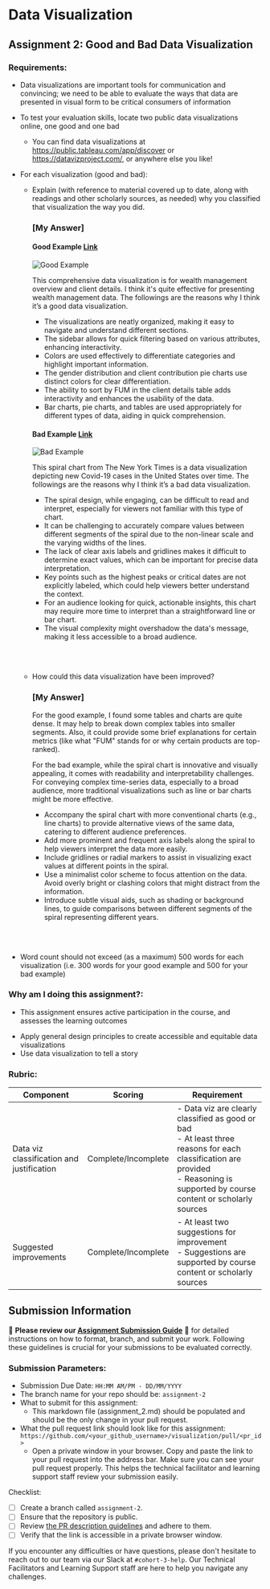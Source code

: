 # Data Visualization

## Assignment 2: Good and Bad Data Visualization

### Requirements:

- Data visualizations are important tools for communication and convincing; we need to be able to evaluate the ways that data are presented in visual form to be critical consumers of information 
- To test your evaluation skills, locate two public data visualizations online, one good and one bad  
    - You can find data visualizations at https://public.tableau.com/app/discover or https://datavizproject.com/, or anywhere else you like! 
- For each visualization (good and bad):  
    - Explain (with reference to material covered up to date, along with readings and other scholarly sources, as needed) why you classified that visualization the way you did.

        ### [My Answer]

        #### Good Example [Link](https://public.tableau.com/app/profile/francisco8181/viz/WealthManagement_17210375097540/Overview)

        ![Good Example](assignment_2_good_example.jpg)

        This comprehensive data visualization is for wealth management overview and client details. I think it's quite effective for presenting wealth management data. The followings are the reasons why I think it’s a good data visualization.<br>
        - The visualizations are neatly organized, making it easy to navigate and understand different sections.<br>
        - The sidebar allows for quick filtering based on various attributes, enhancing interactivity.<br>
        - Colors are used effectively to differentiate categories and highlight important information.<br>
        - The gender distribution and client contribution pie charts use distinct colors for clear differentiation.<br>
        - The ability to sort by FUM in the client details table adds interactivity and enhances the usability of the data.<br>
        - Bar charts, pie charts, and tables are used appropriately for different types of data, aiding in quick comprehension.<br>

        #### Bad Example [Link](https://64.media.tumblr.com/282d910291fd14d4a36c4b5b2174553d/2c8df8348c39cc13-ac/s1280x1920/c4ef54bbf4df92f7ab215eaa92bf4fa09b439ae5.jpg)
        ![Bad Example](assignment_2_bad_example.jpg)

        This spiral chart from The New York Times is a data visualization depicting new Covid-19 cases in the United States over time. The followings are the reasons why I think it’s a bad data visualization.<br>
        - The spiral design, while engaging, can be difficult to read and interpret, especially for viewers not familiar with this type of chart.<br>
        - It can be challenging to accurately compare values between different segments of the spiral due to the non-linear scale and the varying widths of the lines.<br>
        - The lack of clear axis labels and gridlines makes it difficult to determine exact values, which can be important for precise data interpretation.<br>
        - Key points such as the highest peaks or critical dates are not explicitly labeled, which could help viewers better understand the context.<br>
        - For an audience looking for quick, actionable insights, this chart may require more time to interpret than a straightforward line or bar chart.<br>
        - The visual complexity might overshadow the data's message, making it less accessible to a broad audience.<br>

    <br><br>
    - How could this data visualization have been improved? 
        ### [My Answer]
        For the good example, I found some tables and charts are quite dense. It may help to break down complex tables into smaller segments. Also, it could provide some brief explanations for certain metrics (like what "FUM" stands for or why certain products are top-ranked).

        For the bad example, while the spiral chart is innovative and visually appealing, it comes with readability and interpretability challenges. For conveying complex time-series data, especially to a broad audience, more traditional visualizations such as line or bar charts might be more effective.<br>
        - Accompany the spiral chart with more conventional charts (e.g., line charts) to provide alternative views of the same data, catering to different audience preferences.<br>
        - Add more prominent and frequent axis labels along the spiral to help viewers interpret the data more easily.<br>
        - Include gridlines or radial markers to assist in visualizing exact values at different points in the spiral.<br>
        - Use a minimalist color scheme to focus attention on the data. Avoid overly bright or clashing colors that might distract from the information.<br>
        - Introduce subtle visual aids, such as shading or background lines, to guide comparisons between different segments of the spiral representing different years.<br>

<br><br>
- Word count should not exceed (as a maximum) 500 words for each visualization (i.e. 
300 words for your good example and 500 for your bad example)

### Why am I doing this assignment?:

- This assignment ensures active participation in the course, and assesses the learning outcomes
* Apply general design principles to create accessible and equitable data visualizations
* Use data visualization to tell a story

### Rubric:

| Component               | Scoring   | Requirement                                                 |
|-------------------------|-----------|-------------------------------------------------------------|
| Data viz classification and justification | Complete/Incomplete | - Data viz are clearly classified as good or bad<br />- At least three reasons for each classification are provided<br />- Reasoning is supported by course content or scholarly sources |
| Suggested improvements  | Complete/Incomplete | - At least two suggestions for improvement<br />- Suggestions are supported by course content or scholarly sources |

## Submission Information

🚨 **Please review our [Assignment Submission Guide](https://github.com/UofT-DSI/onboarding/blob/main/onboarding_documents/submissions.md)** 🚨 for detailed instructions on how to format, branch, and submit your work. Following these guidelines is crucial for your submissions to be evaluated correctly.

### Submission Parameters:
* Submission Due Date: `HH:MM AM/PM - DD/MM/YYYY`
* The branch name for your repo should be: `assignment-2`
* What to submit for this assignment:
    * This markdown file (assignment_2.md) should be populated and should be the only change in your pull request.
* What the pull request link should look like for this assignment: `https://github.com/<your_github_username>/visualization/pull/<pr_id>`
    * Open a private window in your browser. Copy and paste the link to your pull request into the address bar. Make sure you can see your pull request properly. This helps the technical facilitator and learning support staff review your submission easily.

Checklist:
- [ ] Create a branch called `assignment-2`.
- [ ] Ensure that the repository is public.
- [ ] Review [the PR description guidelines](https://github.com/UofT-DSI/onboarding/blob/main/onboarding_documents/submissions.md#guidelines-for-pull-request-descriptions) and adhere to them.
- [ ] Verify that the link is accessible in a private browser window.

If you encounter any difficulties or have questions, please don't hesitate to reach out to our team via our Slack at `#cohort-3-help`. Our Technical Facilitators and Learning Support staff are here to help you navigate any challenges.
